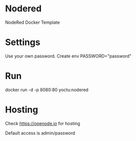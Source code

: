 # Nodered
NodeRed Docker Template

# Settings
Use your own password.
Create env PASSWORD="password"

# Run
docker run -d -p 8080:80 yoctu:nodered

# Hosting
Check https://openode.io for hosting

Default access is admin/password
